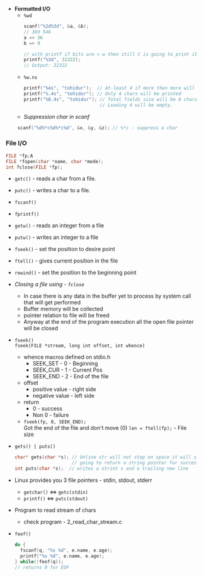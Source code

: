 - **Formatted I/O**
  - `%wd`
    ```c
    scanf("%2d%3d", &a, &b);
    // 369 546
    a => 36
    b => 9
    
    // with printf if bits are > w then still C is going to print it
    printf("%3d", 32322);
    // Output: 32322
    ```
  - `%w.ns`
    ```c
    printf("%4s", "tohidur");  // At-least 4 if more then more will be printed
    printf("%.4s", "tohidur"); // Only 4 chars will be printed
    printf("%8.4s", "tohidur"); // Total fields size will be 8 chars out of which 4 will be printed.
                                // Leading 4 will be empty.
    ```
  - _Suppression char in scanf_  
   ```c
    scanf("%d%*c%d%*c%d", &x, &y, &z); // %*c - suppress a char
   ```

### File I/O  
```c
FILE *fp;A
FILE *fopen(char *name, char *mode);
int fclose(FILE *fp);
```
- `getc()` - reads a char from a file.
- `putc()` - writes a char to a file.
- `fscanf()`
- `fprintf()`
- `getw()` - reads an integer from a file
- `putw()` - writes an integer to a file
- `fseek()` - set the position to desire point
- `ftell()` - gives current position in the file
- `rewind()` - set the position to the beginning point

- _Closing a file using - `fclose`_   
  - In case there is any data in the buffer yet to process by system call that will get performed
  - Buffer memory will be collected
  - pointer relation to file will be freed
  - Anyway at the end of the program execution all the open file pointer will be closed

-  `fseek()`  
   `fseek(FILE *stream, long int offset, int whence)`
   - whence macros defined on stdio.h  
     - SEEK_SET - 0 - Beginning
     - SEEK_CUR - 1 - Current Pos
     - SEEK_END - 2 - End of the file
   - offset
     - positive value - right side
     - negative value - left side
   - return
     - 0 - success
     - Non 0 - failure
   - `fseek(fp, 0, SEEK_END);`  
     Got the end of the file and don't move (0)
     `len = ftell(fp);` - File size

- `gets() | puts()`  
  ```c
  char* gets(char *s); // Unline str will not stop on space it will stop on newline or EOF.
                       // going to return a string pointer for success and NULL for failure
  int puts(char *s);  // writes a strint s and a trailing new line
  ```

- Linux provides you 3 file pointers - stdin, stdout, stderr
  - `getchar()` <=> `getc(stdin)`
  - `printf()` <=> `putc(stdout)`

- Program to read stream of chars
  - check program - 2_read_char_stream.c

- `feof()`  
  ```c
  do {
    fscanf(q, "%s %d", e.name, e.age);
    printf("%s %d", e.name, e.age);
  } while(!feof(q));
  // returns 0 for EOF
  ``` 
 